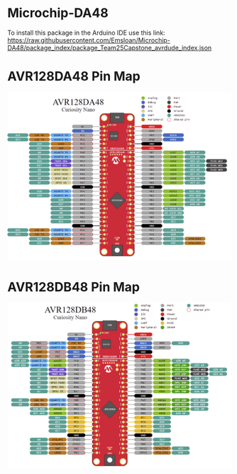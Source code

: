 # Microchip-DA48
To install this package in the Arduino IDE use this link:
https://raw.githubusercontent.com/Emsloan/Microchip-DA48/package_index/package_Team25Capstone_avrdude_index.json


# AVR128DA48 Pin Map
![Alt text](pics/AVR128DA48_pin_map.png "Software Serial")


# AVR128DB48 Pin Map
![Alt text](pics/AVR128DB48_pin_map.png "Software Serial")